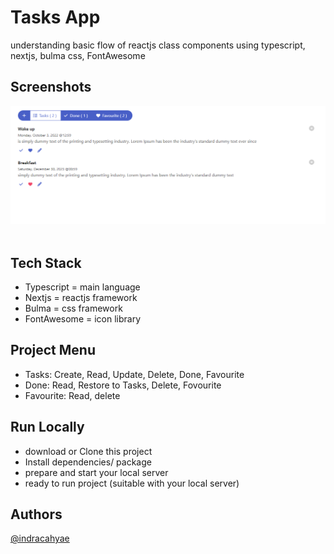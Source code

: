 
# Tasks App
understanding basic flow of reactjs class components using typescript, nextjs, bulma css, FontAwesome

## Screenshots

<img src="https://github.com/indracahyae/reactjs-tasks/blob/master/public/screenshoots/app.png">
<br><br>

## Tech Stack
- Typescript = main language
- Nextjs = reactjs framework
- Bulma = css framework
- FontAwesome = icon library

## Project Menu
- Tasks: Create, Read, Update, Delete, Done, Favourite
- Done: Read, Restore to Tasks, Delete, Fovourite
- Favourite: Read, delete

## Run Locally
- download or Clone this project
- Install dependencies/ package
- prepare and start your local server
- ready to run project (suitable with your local server)

## Authors
[@indracahyae](https://www.github.com/indracahyae)
